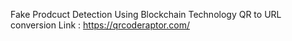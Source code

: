 Fake Prodcuct Detection Using Blockchain Technology
QR to URL conversion Link : https://qrcoderaptor.com/
